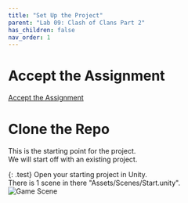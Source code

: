 ```yaml
---
title: "Set Up the Project"
parent: "Lab 09: Clash of Clans Part 2"
has_children: false
nav_order: 1
---
```


# Accept the Assignment
[Accept the Assignment](https://classroom.github.com/a/ZKu8ompX)

# Clone the Repo
This is the starting point for the project.\
We will start off with an existing project.

{: .test}
Open your starting project in Unity.\
There is 1 scene in there "Assets/Scenes/Start.unity".\
![Game Scene](images/lab09/start.jpg "Game Scene")
